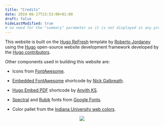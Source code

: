 ```yaml
---
title: "Credits"
date: 2019-06-17T23:53:00+01:00
draft: false
hideLastModified: true
# no need for the "summary" parameter as it is not displayed in any previews
---
```


This website is built on the [Hugo ReFresh](https://github.com/PippoRJ/hugo-refresh) template by [Roberto Jordaney](https://rjordaney.is/) using the [Hugo](https://gohugo.io/) open-source website development framework developed by the [Hugo contributors](https://github.com/gohugoio/hugo/graphs/contributors).

Other components used in building this website are:

* Icons from [FontAwesome](https://fontawesome.com/).

* [Embedded FontAwesome](https://www.client9.com/using-font-awesome-icons-in-hugo/) shortcode by [Nick Galbreath](https://github.com/client9).

* [Hugo Embed PDF](https://github.com/anvithks/hugo-embed-pdf-shortcode) shortcode by [Anvith KS](https://github.com/anvithks).

* [Spectral](https://fonts.google.com/specimen/Spectral) and [Rubik](https://fonts.google.com/specimen/Rubik) fonts from [Google Fonts](https://fonts.google.com/).

* Color pallet from the [Indiana University web colors](https://styleguide.iu.edu/visual-style/colors.html).

<p style="text-align: center;"><a href="https://app.netlify.com/sites/jeremyfprice/deploys"><img src="https://api.netlify.com/api/v1/badges/d9ad2e28-ffba-4143-a0a6-7e680859c09c/deploy-status" /></p>
